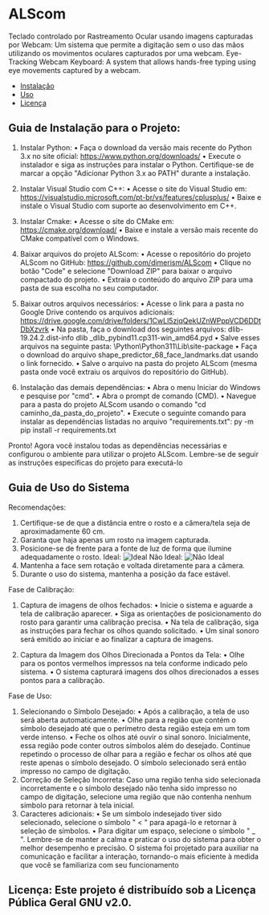 # ALScom
Teclado controlado por Rastreamento Ocular usando imagens capturadas por Webcam: Um sistema que permite a digitação sem o uso das mãos utilizando os movimentos oculares capturados por uma webcam.
Eye-Tracking Webcam Keyboard: A system that allows hands-free typing using eye movements captured by a webcam.

- [Instalação](#instalação)
- [Uso](#uso)
- [Licença](#licença)

## Guia de Instalação para o Projeto:
1. Instalar Python:
  • Faça o download da versão mais recente do Python 3.x no site oficial: 
    https://www.python.org/downloads/
  • Execute o instalador e siga as instruções para instalar o Python.
    Certifique-se de marcar a opção "Adicionar Python 3.x ao PATH" durante a instalação.
   
2. Instalar Visual Studio com C++:
  • Acesse o site do Visual Studio em: 
    https://visualstudio.microsoft.com/pt-br/vs/features/cplusplus/
  • Baixe e instale o Visual Studio com suporte ao desenvolvimento em C++.

3. Instalar Cmake:
  • Acesse o site do CMake em: https://cmake.org/download/
  • Baixe e instale a versão mais recente do CMake compatível com o Windows.

4. Baixar arquivos do projeto ALScom:
  • Acesse o repositório do projeto ALScom no GitHub: 
    https://github.com/dimerism/ALScom
  • Clique no botão "Code" e selecione "Download ZIP" para baixar o arquivo 
    compactado do projeto.
  • Extraia o conteúdo do arquivo ZIP para uma pasta de sua escolha no seu computador.

5. Baixar outros arquivos necessários:
  • Acesse o link para a pasta no Google Drive contendo os arquivos adicionais: 
    https://drive.google.com/drive/folders/1CwLl5zjqQekUZnWPppVCD6DDtDbXzvrk
  • Na pasta, faça o download dos seguintes arquivos:
    dlib-19.24.2.dist-info
    dlib
    _dlib_pybind11.cp311-win_amd64.pyd
  • Salve esses arquivos na seguinte pasta: \Python\Python311\Lib\site-package
  • Faça o download do arquivo shape_predictor_68_face_landmarks.dat usando o link 
    fornecido.
  • Salve o arquivo na pasta do projeto ALScom (mesma pasta onde você extraiu os arquivos do
    repositório do GitHub).
   
6. Instalação das demais dependências:
  • Abra o menu Iniciar do Windows e pesquise por "cmd".
  • Abra o prompt de comando (CMD).
  • Navegue para a pasta do projeto ALScom usando o comando "cd 
    caminho_da_pasta_do_projeto".
  • Execute o seguinte comando para instalar as dependências listadas no arquivo 
    "requirements.txt":
    py -m pip install -r requirements.txt
   
Pronto! Agora você instalou todas as dependências necessárias e configurou o ambiente para utilizar
o projeto ALScom. Lembre-se de seguir as instruções específicas do projeto para executá-lo 

## Guia de Uso do Sistema
Recomendações:
1. Certifique-se de que a distância entre o rosto e a câmera/tela seja de aproximadamente 60 
  cm.
2. Garanta que haja apenas um rosto na imagem capturada.
3. Posicione-se de frente para a fonte de luz de forma que ilumine adequadamente o rosto.
  Ideal:
  ![Ideal](https://i.imgur.com/vRNb2bK.png)
  Não Ideal:
  ![Não Ideal](https://i.imgur.com/CwjAkSq.png)
5. Mantenha a face sem rotação e voltada diretamente para a câmera.
6. Durante o uso do sistema, mantenha a posição da face estável.
   
Fase de Calibração:
1. Captura de imagens de olhos fechados:
  • Inicie o sistema e aguarde a tela de calibração aparecer.
  • Siga as orientações de posicionamento do rosto para garantir uma calibração precisa.
  • Na tela de calibração, siga as instruções para fechar os olhos quando solicitado.
  • Um sinal sonoro será emitido ao iniciar e ao finalizar a captura de imagens.

2. Captura da Imagem dos Olhos Direcionada a Pontos da Tela:
  • Olhe para os pontos vermelhos impressos na tela conforme indicado pelo sistema.
  • O sistema capturará imagens dos olhos direcionados a esses pontos para a calibração.

Fase de Uso:
1. Selecionando o Símbolo Desejado:
  • Após a calibração, a tela de uso será aberta automaticamente.
  • Olhe para a região que contém o símbolo desejado até que o perímetro desta região esteja 
    em um tom verde intenso.
  • Feche os olhos até ouvir o sinal sonoro.
    Inicialmente, essa região pode conter outros símbolos além do desejado. Continue repetindo o 
    processo de olhar para a região e fechar os olhos até que reste apenas o símbolo desejado. O 
    símbolo selecionado será então impresso no campo de digitação.
 2. Correção de Seleção Incorreta:
    Caso uma região tenha sido selecionada incorretamente e o símbolo desejado não tenha sido 
    impresso no campo de digitação, selecione uma região que não contenha nenhum símbolo para 
    retornar à tela inicial.
 3. Caracteres adicionais:
  • Se um símbolo indesejado tiver sido selecionado, selecione o símbolo " < " para 
    apagá-lo e retornar à seleção de símbolos.
  • Para digitar um espaço, selecione o símbolo " _ ". 
    Lembre-se de manter a calma e praticar o uso do sistema para obter o melhor desempenho e 
    precisão. O sistema foi projetado para auxiliar na comunicação e facilitar a interação, tornando-o 
    mais eficiente à medida que você se familiariza com seu funcionamento

## Licença: Este projeto é distribuído sob a Licença Pública Geral GNU v2.0.

